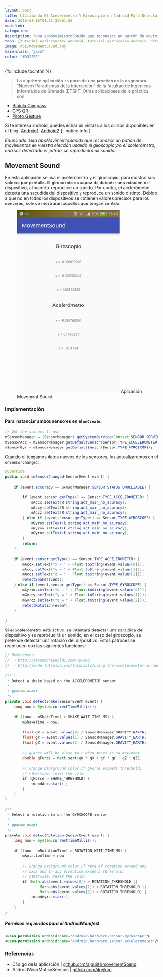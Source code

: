 ```yaml
---
layout: post
title: Utilizando El Acelerómetro Y Giroscopio en Android Para Detectar Movimientos
date: 2016-02-18T09:32:53+01:00
modified:
categories:
description: "Una appMovimientoSonido que reconozca un patrón de movimientos de vuestra elección usando el giroscopio y/o el acelerómetro, una vez detectado el patrón, se reproducirá un sonido"
tags: [tutorial acelerometro android, tutorial giroscopio android, detectar rotación giroscopio android, detectar golpe acelerometro android]
image: npi/movementSound.png
main-class: "java"
color: "#D32F2F"
---
```

{% include toc.html %}

>La siguiente aplicación es parte de una práctica de la asignatura “Nuevos Paradigmas de la Interacción” de la facultad de Ingeniería Informática de Granada (ETSIIT) Otras aplicaciones de la práctica son:

- [Brújula Compass](/brujula-android-asr-voz)
- [GPS QR](/programar-navegador-gps-android)
- [Photo Gesture](/patron-desbloqueo-android)

<!--ad-->

Si te interesa android, puedes echar un vistazo a los cursos disponibles en el blog, [Android1](/curso-programacion-android/ "Curso de Android"), [Android2](/android/ "Curso nuevo de Android")
{: .notice-info }

_Enunciado: Una appMovimientoSonido que reconozca un patrón de movimientos de vuestra elección usando el giroscopio y/o el acelerómetro, una vez detectado el patrón, se reproducirá un sonido._

## Movement Sound

En esta aplicación se usa el acelerómetro y el giroscopio, para mostrar sus valores por pantalla. El giroscopio es capaz de detectar una rotación del dispositivo, al hacerlo, reproduce un sonido. Por contra, el acelerómetro detecta una sacudida del dispositivo y reproduce un sonido distinto. Debido a que no en todos los dispositivos se obtienen valores precisos para los sensores, solo se mostrarán aquellos que tengan sentido.

<figure>
  <a href="/assets/img/npi/movementSound.png"><img src="/assets/img/npi/movementSound.png" title="Aplicación Movement Sound" alt="Aplicación Movement Sound" /></a>
  <span class="image-credit">Aplicación Movement Sound</span>
</figure>

### Implementación

#### Para instanciar ambos sensores en el `onCreate`:

```java
// Get the sensors to use
mSensorManager = (SensorManager) getSystemService(Context.SENSOR_SERVICE);
mSensorAcc = mSensorManager.getDefaultSensor(Sensor.TYPE_ACCELEROMETER);
mSensorGyr = mSensorManager.getDefaultSensor(Sensor.TYPE_GYROSCOPE);
```

Cuando el tengamos datos nuevos de los sensores, los actualizaremos en el `onSensorChanged`:

```java
@Override
public void onSensorChanged(SensorEvent event) {

    if (event.accuracy == SensorManager.SENSOR_STATUS_UNRELIABLE) {

        if (event.sensor.getType() == Sensor.TYPE_ACCELEROMETER) {
            mAccx.setText(R.string.act_main_no_acuracy);
            mAccy.setText(R.string.act_main_no_acuracy);
            mAccz.setText(R.string.act_main_no_acuracy);
        } else if (event.sensor.getType() == Sensor.TYPE_GYROSCOPE) {
            mGyrox.setText(R.string.act_main_no_acuracy);
            mGyroy.setText(R.string.act_main_no_acuracy);
            mGyroz.setText(R.string.act_main_no_acuracy);
        }
        return;
    }

    if (event.sensor.getType() == Sensor.TYPE_ACCELEROMETER) {
        mAccx.setText("x = " + Float.toString(event.values[0]));
        mAccy.setText("y = " + Float.toString(event.values[1]));
        mAccz.setText("z = " + Float.toString(event.values[2]));
        detectShake(event);
    } else if (event.sensor.getType() == Sensor.TYPE_GYROSCOPE) {
        mGyrox.setText("x = " + Float.toString(event.values[0]));
        mGyroy.setText("y = " + Float.toString(event.values[1]));
        mGyroz.setText("z = " + Float.toString(event.values[2]));
        detectRotation(event);
    }

}
```

Si el acelerómetro está activo, se intentará detectar una sacudida del dispositivo y se reproducirá un sonido, en el caso del giroscopio, se pretende detectar una rotación del dispositivo. Estos patrones se reconocen con las siguientes funciones:

```java
// References:
//  - http://jasonmcreynolds.com/?p=388
//  - http://code.tutsplus.com/tutorials/using-the-accelerometer-on-android--mobile-22125

/**
 * Detect a shake based on the ACCELEROMETER sensor
 *
 * @param event
 */
private void detectShake(SensorEvent event) {
    long now = System.currentTimeMillis();

    if ((now - mShakeTime) > SHAKE_WAIT_TIME_MS) {
        mShakeTime = now;

        float gX = event.values[0] / SensorManager.GRAVITY_EARTH;
        float gY = event.values[1] / SensorManager.GRAVITY_EARTH;
        float gZ = event.values[2] / SensorManager.GRAVITY_EARTH;

        // gForce will be close to 1 when there is no movement
        double gForce = Math.sqrt(gX * gX + gY * gY + gZ * gZ);

        // Change background color if gForce exceeds threshold;
        // otherwise, reset the color
        if (gForce > SHAKE_THRESHOLD) {
            soundAcc.start();
        }
    }
}

/**
 * Detect a rotation in on the GYROSCOPE sensor
 *
 * @param event
 */
private void detectRotation(SensorEvent event) {
    long now = System.currentTimeMillis();

    if ((now - mRotationTime) > ROTATION_WAIT_TIME_MS) {
        mRotationTime = now;

        // Change background color if rate of rotation around any
        // axis and in any direction exceeds threshold;
        // otherwise, reset the color
        if (Math.abs(event.values[0]) > ROTATION_THRESHOLD ||
                Math.abs(event.values[1]) > ROTATION_THRESHOLD ||
                Math.abs(event.values[2]) > ROTATION_THRESHOLD) {
            soundGyro.start();
        }
    }
}
```

##### Permisos requeridos para el AndroidManifest

```xml
<uses-permission android:name="android.hardware.sensor.gyroscope"/>
<uses-permission android:name="android.hardware.sensor.accelerometer"/>
```


### Referencias

- Código de la aplicación \| [github.com/algui91/movementSound](https://github.com/algui91/grado_informatica_npi/tree/master/Android/MovementSound)
- AndroidWearMotionSensors \| [github.com/drejkim](https://github.com/drejkim/AndroidWearMotionSensors)
